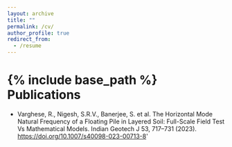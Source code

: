 ```yaml
---
layout: archive
title: ""
permalink: /cv/
author_profile: true
redirect_from:
  - /resume
---
```


{% include base_path %}
Publications
======
* Varghese, R., Nigesh, S.R.V., Banerjee, S. et al. The Horizontal Mode Natural Frequency of a Floating Pile in Layered Soil: Full-Scale Field Test Vs Mathematical Models. Indian Geotech J 53, 717–731 (2023). https://doi.org/10.1007/s40098-023-00713-8'
